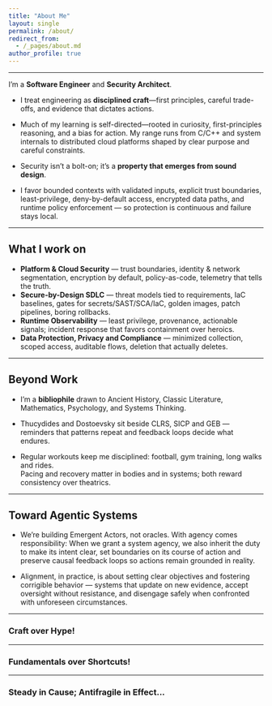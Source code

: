 ```yaml
---
title: "About Me"
layout: single
permalink: /about/
redirect_from:
  - /_pages/about.md
author_profile: true
---
```

---
I’m a **Software Engineer** and **Security Architect**.  

- I treat engineering as **disciplined craft**—first principles, careful trade-offs, and evidence that dictates actions.

- Much of my learning is self-directed—rooted in curiosity, first-principles reasoning, and a bias for action. My range runs from C/C++ and system internals to distributed cloud platforms shaped by clear purpose and careful constraints.

- Security isn’t a bolt-on; it’s a **property that emerges from sound design**.  

- I favor bounded contexts with validated inputs, explicit trust boundaries, least-privilege, deny-by-default access, encrypted data paths, and runtime policy enforcement — so protection is continuous and failure stays local.

<!-- ---

## How I think
- **Purpose before parts** (Telos) Name the objective; choose mechanisms that serve it. 
- **Evidence-driven iteration** Define intent; measure what matters; adapt on evidence.  
- **Resilience → Antifragility** Make failure safe and recovery routine; let stress refine the defaults.  
- **Stewardship** Leave systems simpler, safer, clearer than you found them. -->

---

## What I work on
- **Platform & Cloud Security** — trust boundaries, identity & network segmentation, encryption by default, policy-as-code, telemetry that tells the truth.  
- **Secure-by-Design SDLC** — threat models tied to requirements, IaC baselines, gates for secrets/SAST/SCA/IaC, golden images, patch pipelines, boring rollbacks.  
- **Runtime Observability** — least privilege, provenance, actionable signals; incident response that favors containment over heroics.  
- **Data Protection, Privacy and Compliance** — minimized collection, scoped access, auditable flows, deletion that actually deletes.

---

## Beyond Work
- I’m a **bibliophile** drawn to Ancient History, Classic Literature, Mathematics, Psychology, and Systems Thinking. 

- Thucydides and Dostoevsky sit beside CLRS, SICP and GEB — reminders that patterns repeat and feedback loops decide what endures.

- Regular workouts keep me disciplined: football, gym training, long walks and rides.  
Pacing and recovery matter in bodies and in systems; both reward consistency over theatrics.

---

## Toward Agentic Systems
- We’re building Emergent Actors, not oracles. With agency comes responsibility: When we grant a system agency, we also inherit the duty to make its intent clear, set boundaries on its course of action and preserve causal feedback loops so actions remain grounded in reality.

- Alignment, in practice, is about setting clear objectives and fostering corrigible behavior — systems that update on new evidence, accept oversight without resistance, and disengage safely when confronted with unforeseen circumstances.

---


### **Craft over Hype!**
---
### **Fundamentals over Shortcuts!**
---
### **Steady in Cause; Antifragile in Effect...**
